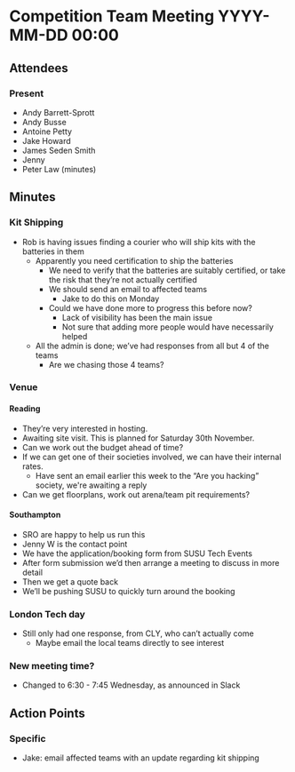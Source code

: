 # Competition Team Meeting YYYY-MM-DD 00:00

## Attendees

### Present

- Andy Barrett-Sprott
- Andy Busse
- Antoine Petty
- Jake Howard
- James Seden Smith
- Jenny
- Peter Law (minutes)

## Minutes

### Kit Shipping
 * Rob is having issues finding a courier who will ship kits with the batteries in them
    * Apparently you need certification to ship the batteries
      * We need to verify that the batteries are suitably certified, or take the risk that they’re not actually certified
      * We should send an email to affected teams
        * Jake to do this on Monday
      * Could we have done more to progress this before now?
        * Lack of visibility has been the main issue
        * Not sure that adding more people would have necessarily helped
    * All the admin is done; we’ve had responses from all but 4 of the teams
      * Are we chasing those 4 teams?

### Venue

#### Reading
 * They’re very interested in hosting.
 * Awaiting site visit. This is planned for Saturday 30th November.
 * Can we work out the budget ahead of time?
 * If we can get one of their societies involved, we can have their internal rates.
   * Have sent an email earlier this week to the “Are you hacking” society, we're awaiting a reply
 * Can we get floorplans, work out arena/team pit requirements?

#### Southampton
 * SRO are happy to help us run this
  * Jenny W is the contact point
  * We have the application/booking form from SUSU Tech Events
  * After form submission we’d then arrange a meeting to discuss in more detail
  * Then we get a quote back
  * We’ll be pushing SUSU to quickly turn around the booking

### London Tech day
 * Still only had one response, from CLY, who can’t actually come
   * Maybe email the local teams directly to see interest

### New meeting time?
 * Changed to 6:30 - 7:45 Wednesday, as announced in Slack

## Action Points

### Specific

- Jake: email affected teams with an update regarding kit shipping
